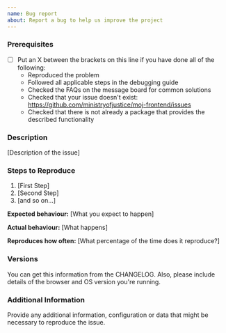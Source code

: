 ```yaml
---
name: Bug report
about: Report a bug to help us improve the project
---
```


<!--

Have you read the Code of Conduct? By filing an Issue, you are expected to comply with it, including treating everyone with respect:

https://github.com/ministryofjustice/moj-frontend/blob/main/CODE_OF_CONDUCT.md

Do you want to ask a question? Are you looking for support? You can [contact the Design System team](https://moj-design-system.herokuapp.com/get-in-touch).

-->

### Prerequisites

- [ ] Put an X between the brackets on this line if you have done all of the following:
  - Reproduced the problem
  - Followed all applicable steps in the debugging guide
  - Checked the FAQs on the message board for common solutions
  - Checked that your issue doesn't exist: https://github.com/ministryofjustice/moj-frontend/issues
  - Checked that there is not already a package that provides the described functionality

### Description

[Description of the issue]

### Steps to Reproduce

1. [First Step]
2. [Second Step]
3. [and so on...]

**Expected behaviour:** [What you expect to happen]

**Actual behaviour:** [What happens]

**Reproduces how often:** [What percentage of the time does it reproduce?]

### Versions

You can get this information from the CHANGELOG. Also, please include details of the browser and OS version you're running.

### Additional Information

Provide any additional information, configuration or data that might be necessary to reproduce the issue.
